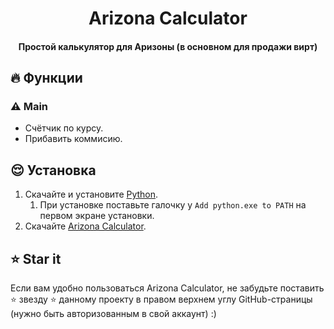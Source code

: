 <h1 align="center">Arizona Calculator</h1>
<h4 align="center">Простой калькулятор для Аризоны (в основном для продажи вирт)</h4>



## 🔥 **Функции**

### ⚠️ **Main**

- Счётчик по курсу.
- Прибавить коммисию.

## 😌 Установка

1. Скачайте и установите [Python](https://www.python.org/ftp/python/3.11.0/python-3.11.0-amd64.exe).
    1. При установке поставьте галочку у `Add python.exe to PATH` на первом экране установки.
2. Скачайте [Arizona Calculator](https://github.com/defoltik1337/ARZcalc/archive/refs/heads/master.zip).

## ⭐ Star it

Если вам удобно пользоваться Arizona Calculator, не забудьте поставить ⭐ звезду ⭐ данному проекту в правом
верхнем углу GitHub-страницы (нужно быть авторизованным в свой аккаунт) :)
